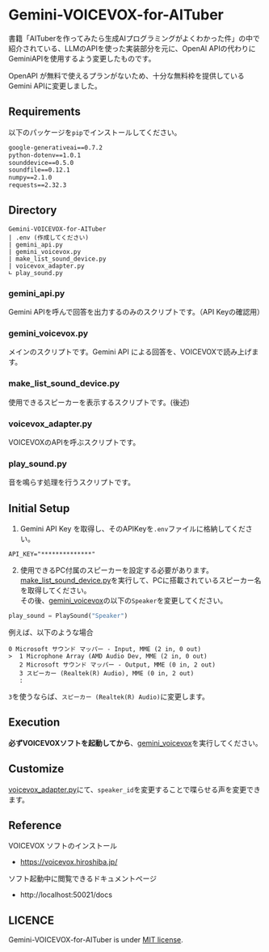 # Gemini-VOICEVOX-for-AITuber
 書籍「AITuberを作ってみたら生成AIプログラミングがよくわかった件」の中で紹介されている、LLMのAPIを使った実装部分を元に、OpenAI APIの代わりにGeminiAPIを使用するよう変更したものです。

 OpenAPI が無料で使えるプランがないため、十分な無料枠を提供しているGemini APIに変更しました。

## Requirements
以下のパッケージを`pip`でインストールしてください。
 ```cmd
google-generativeai==0.7.2
python-dotenv==1.0.1
sounddevice==0.5.0
soundfile==0.12.1
numpy==2.1.0
requests==2.32.3
```
## Directory
```
Gemini-VOICEVOX-for-AITuber
| .env (作成してください)
| gemini_api.py
| gemini_voicevox.py
| make_list_sound_device.py
| voicevox_adapter.py
∟ play_sound.py
```
### gemini_api.py
Gemini APIを呼んで回答を出力するのみのスクリプトです。（API Keyの確認用）

### gemini_voicevox.py
メインのスクリプトです。Gemini API による回答を、VOICEVOXで読み上げます。

### make_list_sound_device.py
使用できるスピーカーを表示するスクリプトです。(後述)

### voicevox_adapter.py
VOICEVOXのAPIを呼ぶスクリプトです。

### play_sound.py
音を鳴らす処理を行うスクリプトです。

## Initial Setup
1. Gemini API Key を取得し、そのAPIKeyを`.env`ファイルに格納してください。
```env
API_KEY="**************"
```

2. 使用できるPC付属のスピーカーを設定する必要があります。[make_list_sound_device.py](/make_list_sound_device.py)を実行して、PCに搭載されているスピーカー名を取得してください。<br>
その後、[gemini_voicevox](/gemini_voicevox.py)の以下の`Speaker`を変更してください。
```py
play_sound = PlaySound("Speaker")
```
例えば、以下のような場合
```log
0 Microsoft サウンド マッパー - Input, MME (2 in, 0 out)
>  1 Microphone Array (AMD Audio Dev, MME (2 in, 0 out)
   2 Microsoft サウンド マッパー - Output, MME (0 in, 2 out)
   3 スピーカー (Realtek(R) Audio), MME (0 in, 2 out)
   :
```
`3`を使うならば、`スピーカー (Realtek(R) Audio)`に変更します。

## Execution
**必ずVOICEVOXソフトを起動してから**、[gemini_voicevox](/gemini_voicevox.py)を実行してください。

## Customize
[voicevox_adapter.py](/voicevox_adapter.py)にて、`speaker_id`を変更することで喋らせる声を変更できます。

## Reference
VOICEVOX ソフトのインストール
- https://voicevox.hiroshiba.jp/

ソフト起動中に閲覧できるドキュメントページ
- http://localhost:50021/docs

## LICENCE
Gemini-VOICEVOX-for-AITuber is under [MIT license](/LICENSE).